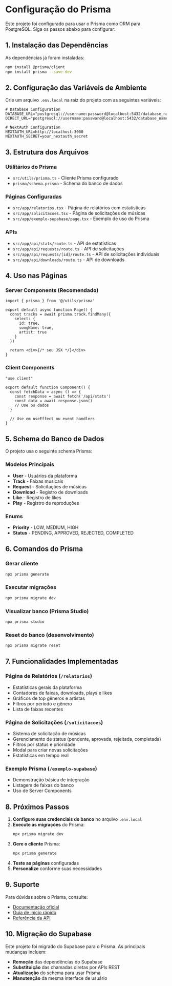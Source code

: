 # Configuração do Prisma

Este projeto foi configurado para usar o Prisma como ORM para PostgreSQL. Siga os passos abaixo para configurar:

## 1. Instalação das Dependências

As dependências já foram instaladas:
```bash
npm install @prisma/client
npm install prisma --save-dev
```

## 2. Configuração das Variáveis de Ambiente

Crie um arquivo `.env.local` na raiz do projeto com as seguintes variáveis:

```env
# Database Configuration
DATABASE_URL="postgresql://username:password@localhost:5432/database_name"
DIRECT_URL="postgresql://username:password@localhost:5432/database_name"

# NextAuth Configuration
NEXTAUTH_URL=http://localhost:3000
NEXTAUTH_SECRET=your_nextauth_secret
```

## 3. Estrutura dos Arquivos

### Utilitários do Prisma
- `src/utils/prisma.ts` - Cliente Prisma configurado
- `prisma/schema.prisma` - Schema do banco de dados

### Páginas Configuradas
- `src/app/relatorios.tsx` - Página de relatórios com estatísticas
- `src/app/solicitacoes.tsx` - Página de solicitações de músicas
- `src/app/exemplo-supabase/page.tsx` - Exemplo de uso do Prisma

### APIs
- `src/app/api/stats/route.ts` - API de estatísticas
- `src/app/api/requests/route.ts` - API de solicitações
- `src/app/api/requests/[id]/route.ts` - API de solicitações individuais
- `src/app/api/downloads/route.ts` - API de downloads

## 4. Uso nas Páginas

### Server Components (Recomendado)
```tsx
import { prisma } from '@/utils/prisma'

export default async function Page() {
  const tracks = await prisma.track.findMany({
    select: {
      id: true,
      songName: true,
      artist: true
    }
  })
  
  return <div>{/* seu JSX */}</div>
}
```

### Client Components
```tsx
"use client"

export default function Component() {
  const fetchData = async () => {
    const response = await fetch('/api/stats')
    const data = await response.json()
    // Use os dados
  }
  
  // Use em useEffect ou event handlers
}
```

## 5. Schema do Banco de Dados

O projeto usa o seguinte schema Prisma:

### Modelos Principais
- **User** - Usuários da plataforma
- **Track** - Faixas musicais
- **Request** - Solicitações de músicas
- **Download** - Registro de downloads
- **Like** - Registro de likes
- **Play** - Registro de reproduções

### Enums
- **Priority** - LOW, MEDIUM, HIGH
- **Status** - PENDING, APPROVED, REJECTED, COMPLETED

## 6. Comandos do Prisma

### Gerar cliente
```bash
npx prisma generate
```

### Executar migrações
```bash
npx prisma migrate dev
```

### Visualizar banco (Prisma Studio)
```bash
npx prisma studio
```

### Reset do banco (desenvolvimento)
```bash
npx prisma migrate reset
```

## 7. Funcionalidades Implementadas

### Página de Relatórios (`/relatorios`)
- Estatísticas gerais da plataforma
- Contadores de faixas, downloads, plays e likes
- Gráficos de top gêneros e artistas
- Filtros por período e gênero
- Lista de faixas recentes

### Página de Solicitações (`/solicitacoes`)
- Sistema de solicitação de músicas
- Gerenciamento de status (pendente, aprovada, rejeitada, completada)
- Filtros por status e prioridade
- Modal para criar novas solicitações
- Estatísticas em tempo real

### Exemplo Prisma (`/exemplo-supabase`)
- Demonstração básica de integração
- Listagem de faixas do banco
- Uso de Server Components

## 8. Próximos Passos

1. **Configure suas credenciais do banco** no arquivo `.env.local`
2. **Execute as migrações** do Prisma:
   ```bash
   npx prisma migrate dev
   ```
3. **Gere o cliente** Prisma:
   ```bash
   npx prisma generate
   ```
4. **Teste as páginas** configuradas
5. **Personalize** conforme suas necessidades

## 9. Suporte

Para dúvidas sobre o Prisma, consulte:
- [Documentação oficial](https://www.prisma.io/docs)
- [Guia de início rápido](https://www.prisma.io/docs/getting-started)
- [Referência da API](https://www.prisma.io/docs/reference)

## 10. Migração do Supabase

Este projeto foi migrado do Supabase para o Prisma. As principais mudanças incluem:

- **Remoção** das dependências do Supabase
- **Substituição** das chamadas diretas por APIs REST
- **Atualização** do schema para usar Prisma
- **Manutenção** da mesma interface de usuário

